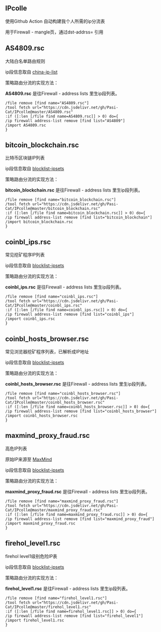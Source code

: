 ## IPcolle
使用Github Action 自动构建我个人所需的ip分流表

用于Firewall - mangle页，通过dst-addrss= 引用

## AS4809.rsc
大陆白名单路由规则

ip段信息取自 [china-ip-list](https://github.com/mayaxcn/china-ip-list)

策略路由分流的实现方法：

**AS4809.rsc** 是往Firewall - address lists 里生ip段列表。
```
/file remove [find name="AS4809.rsc"]
/tool fetch url="https://cdn.jsdelivr.net/gh/Pasi-Cat/IPcolle@master/AS4809.rsc"
:if ([:len [/file find name=AS4809.rsc]] > 0) do={
/ip firewall address-list remove [find list="AS4809"]
/import AS4809.rsc
}
```

## bitcoin_blockchain.rsc
比特币区块链IP列表

ip段信息取自 [blocklist-ipsets](https://github.com/firehol/blocklist-ipsets/)

策略路由分流的实现方法：

**bitcoin_blockchain.rsc** 是往Firewall - address lists 里生ip段列表。
```
/file remove [find name="bitcoin_blockchain.rsc"]
/tool fetch url="https://cdn.jsdelivr.net/gh/Pasi-Cat/IPcolle@master/bitcoin_blockchain.rsc"
:if ([:len [/file find name=bitcoin_blockchain.rsc]] > 0) do={
/ip firewall address-list remove [find list="bitcoin_blockchain"]
/import bitcoin_blockchain.rsc
}
```

## coinbl_ips.rsc
常见挖矿程序IP列表

ip段信息取自 [blocklist-ipsets](https://github.com/firehol/blocklist-ipsets/)

策略路由分流的实现方法：

**coinbl_ips.rsc** 是往Firewall - address lists 里生ip段列表。
```
/file remove [find name="coinbl_ips.rsc"]
/tool fetch url="https://cdn.jsdelivr.net/gh/Pasi-Cat/IPcolle@master/coinbl_ips.rsc"
:if ([:len [/file find name=coinbl_ips.rsc]] > 0) do={
/ip firewall address-list remove [find list="coinbl_ips"]
/import coinbl_ips.rsc
}
```

## coinbl_hosts_browser.rsc
常见浏览器挖矿程序列表，已解析成IP地址

ip段信息取自 [blocklist-ipsets](https://github.com/firehol/blocklist-ipsets/)

策略路由分流的实现方法：

**coinbl_hosts_browser.rsc** 是往Firewall - address lists 里生ip段列表。
```
/file remove [find name="coinbl_hosts_browser.rsc"]
/tool fetch url="https://cdn.jsdelivr.net/gh/Pasi-Cat/IPcolle@master/coinbl_hosts_browser.rsc"
:if ([:len [/file find name=coinbl_hosts_browser.rsc]] > 0) do={
/ip firewall address-list remove [find list="coinbl_hosts_browser"]
/import coinbl_hosts_browser.rsc
}
```


## maxmind_proxy_fraud.rsc
高危IP列表

原始IP来源至 [MaxMind](https://www.maxmind.com/en/high-risk-ip-sample-list)

ip段信息取自 [blocklist-ipsets](https://github.com/firehol/blocklist-ipsets/)

策略路由分流的实现方法：

**maxmind_proxy_fraud.rsc** 是往Firewall - address lists 里生ip段列表。
```
/file remove [find name="maxmind_proxy_fraud.rsc"]
/tool fetch url="https://cdn.jsdelivr.net/gh/Pasi-Cat/IPcolle@master/maxmind_proxy_fraud.rsc"
:if ([:len [/file find name=maxmind_proxy_fraud.rsc]] > 0) do={
/ip firewall address-list remove [find list="maxmind_proxy_fraud"]
/import maxmind_proxy_fraud.rsc
}
```

## firehol_level1.rsc
firehol level1级别危险IP表

ip段信息取自 [blocklist-ipsets](https://github.com/firehol/blocklist-ipsets/)

策略路由分流的实现方法：

**firehol_level1.rsc** 是往Firewall - address lists 里生ip段列表。
```
/file remove [find name="firehol_level1.rsc"]
/tool fetch url="https://cdn.jsdelivr.net/gh/Pasi-Cat/IPcolle@master/firehol_level1.rsc"
:if ([:len [/file find name=firehol_level1.rsc]] > 0) do={
/ip firewall address-list remove [find list="firehol_level1"]
/import firehol_level1.rsc
}
```
